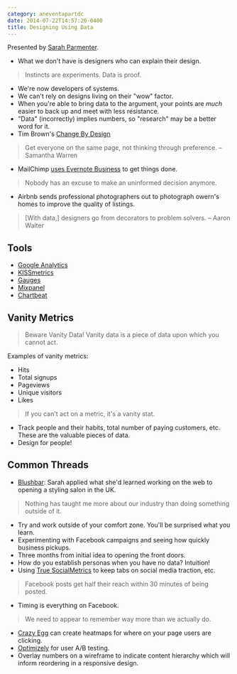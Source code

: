 ```yaml
---
category: aneventapartdc
date: 2014-07-22T14:57:20-0400
title: Designing Using Data
---
```


Presented by [Sarah Parmenter](http://www.sazzy.co.uk/).

- What we don't have is designers who can explain their design.

> Instincts are experiments. Data is proof.

- We're now developers of systems.
- We can't rely on designs living on their "wow" factor.
- When you're able to bring data to the argument, your points are _much_ easier to back up and meet with less resistance.
- "Data" (incorrectly) implies numbers, so "research" may be a better word for it.
- Tim Brown's [Change By Design](http://www.ideo.com/by-ideo/change-by-design)

> Get everyone on the same page, not thinking through preference. – Samantha Warren

- MailChimp [uses Evernote Business](http://blog.evernote.com/blog/2013/06/03/why-mailchimp-turns-to-evernote-business-to-get-things-done/) to get things done.

> Nobody has an excuse to make an uninformed decision anymore.

- Airbnb sends professional photographers out to photograph owern's homes to improve the quality of listings.

> [With data,] designers go from decorators to problem solvers. – Aaron Walter


## Tools

- [Google Analytics](http://www.google.com/analytics/)
- [KISSmetrics](https://www.kissmetrics.com/)
- [Gauges](http://get.gaug.es/)
- [Mixpanel](https://mixpanel.com/)
- [Chartbeat](https://chartbeat.com/)


## Vanity Metrics

> Beware Vanity Data! Vanity data is a piece of data upon which you cannot act.

Examples of vanity metrics:

- Hits
- Total signups
- Pageviews
- Unique visitors
- Likes

> If you can't act on a metric, it's a vanity stat.

- Track people and their habits, total number of paying customers, etc. These are the valuable pieces of data.
- Design for people!


## Common Threads

- [Blushbar](http://www.theblushbar.co.uk/): Sarah applied what she'd learned working on the web to opening a styling salon in the UK.

> Nothing has taught me more about our industry than doing something outside of it.

- Try and work outside of your comfort zone. You'll be surprised what you learn.
- Experimenting with Facebook campaigns and seeing how quickly business pickups.
- Three months from initial idea to opening the front doors.
- How do you establish personas when you have no data? Intuition!
- Using [True SocialMetrics](http://www.truesocialmetrics.com/) to keep tabs on social media traction, etc.

> Facebook posts get half their reach within 30 minutes of being posted.

- Timing is everything on Facebook.

> We need to appear to remember way more than we actually do.

- [Crazy Egg](http://www.crazyegg.com/) can create heatmaps for where on your page users are clicking.
- [Optimizely](https://www.optimizely.com/) for user A/B testing.
- Overlay numbers on a wireframe to indicate content hierarchy which will inform reordering in a responsive design.